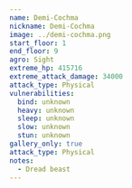 ```yaml
---
name: Demi-Cochma
nickname: Demi-Cochma
image: ../demi-cochma.png
start_floor: 1
end_floor: 9
agro: Sight
extreme_hp: 415716
extreme_attack_damage: 34000
attack_type: Physical
vulnerabilities:
  bind: unknown
  heavy: unknown
  sleep: unknown
  slow: unknown
  stun: unknown
gallery_only: true
attack_type: Physical
notes:
  - Dread beast
---
```

